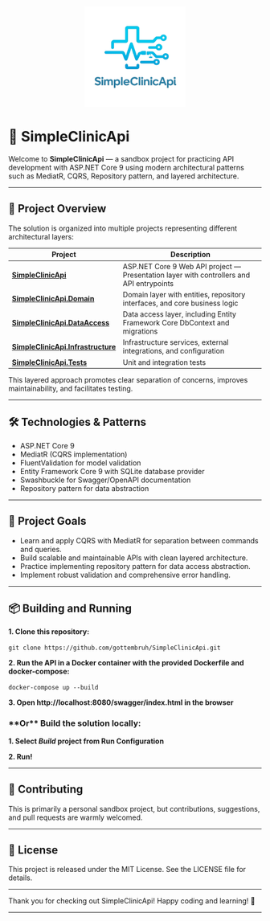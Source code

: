﻿<p align="center">
  <img src="./Logo.png" alt="SimpleClinicApi Logo" width="200" />
</p>

# 🏥 SimpleClinicApi

Welcome to **SimpleClinicApi** — a sandbox project for practicing API development with ASP.NET Core 9 using modern
architectural patterns such as MediatR, CQRS, Repository pattern, and layered architecture.

---

## 🚀 Project Overview

The solution is organized into multiple projects representing different architectural layers:

| Project                                                                                                                      | Description                                                                              |
|------------------------------------------------------------------------------------------------------------------------------|------------------------------------------------------------------------------------------|
| **[SimpleClinicApi](https://github.com/gottembruh/SimpleClinicApi/tree/main/SimpleClinicApi)**                               | ASP.NET Core 9 Web API project — Presentation layer with controllers and API entrypoints |
| **[SimpleClinicApi.Domain](https://github.com/gottembruh/SimpleClinicApi/tree/main/SimpleClinicApi.Domain)**                 | Domain layer with entities, repository interfaces, and core business logic               |
| **[SimpleClinicApi.DataAccess](https://github.com/gottembruh/SimpleClinicApi/tree/main/SimpleClinicApi.DataAccess)**         | Data access layer, including Entity Framework Core DbContext and migrations              |
| **[SimpleClinicApi.Infrastructure](https://github.com/gottembruh/SimpleClinicApi/tree/main/SimpleClinicApi.Infrastructure)** | Infrastructure services, external integrations, and configuration                        |
| **[SimpleClinicApi.Tests](https://github.com/gottembruh/SimpleClinicApi/tree/main/SimpleClinicApi.Tests)**                   | Unit and integration tests                                                               |

This layered approach promotes clear separation of concerns, improves maintainability, and facilitates testing.

---

## 🛠️ Technologies & Patterns

- ASP.NET Core 9
- MediatR (CQRS implementation)
- FluentValidation for model validation
- Entity Framework Core 9 with SQLite database provider
- Swashbuckle for Swagger/OpenAPI documentation
- Repository pattern for data abstraction

---

## 🎯 Project Goals

- Learn and apply CQRS with MediatR for separation between commands and queries.
- Build scalable and maintainable APIs with clean layered architecture.
- Practice implementing repository pattern for data access abstraction.
- Implement robust validation and comprehensive error handling.

---

## 📦 Building and Running

**1. Clone this repository:**

  `git clone https://github.com/gottembruh/SimpleClinicApi.git`

**2. Run the API in a Docker container with the provided Dockerfile and docker-compose:**

`docker-compose up --build`

**3. Open http://localhost:8080/swagger/index.html in the browser**



<h3>**Or** Build the solution locally: </h2>

**1. **Select _Build_ project from Run Configuration****

**2. Run!**


---

## 🤝 Contributing

This is primarily a personal sandbox project, but contributions, suggestions, and pull requests are warmly welcomed.

---

## 📜 License

This project is released under the MIT License. See the LICENSE file for details.

---

Thank you for checking out SimpleClinicApi! Happy coding and learning! 🎉

---

